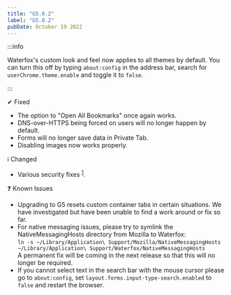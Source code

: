 ```yaml
---
title: "G5.0.2"
label: "G5.0.2"
pubDate: October 19 2022
---
```


:::info

Waterfox's custom look and feel now applies to all themes by default. You can turn this off by typing `about:config` in the address bar, search for `userChrome.theme.enable` and toggle it to `false`.

:::

✔ Fixed

* The option to "Open All Bookmarks" once again works.
* DNS-over-HTTPS being forced on users will no longer happen by default.
* Forms will no longer save data in Private Tab.
* Disabling images now works properly.

ℹ️ Changed

* Various security fixes <sup>[1](https://www.mozilla.org/en-US/security/advisories/mfsa2022-45/)</sup>.


❓ Known Issues

* Upgrading to G5 resets custom container tabs in certain situations. We have investigated but have been unable to find a work around or fix so far.
* For native messaging issues, please try to symlink the NativeMessagingHosts directory from Mozilla to Waterfox:<br/>
`ln -s ~/Library/Application\ Support/Mozilla/NativeMessagingHosts ~/Library/Application\ Support/Waterfox/NativeMessagingHosts`<br/>
A permanent fix will be coming in the next release so that this will no longer be required.
* If you cannot select text in the search bar with the mouse cursor please go to `about:config`, set `layout.forms.input-type-search.enabled` to `false` and restart the browser.
